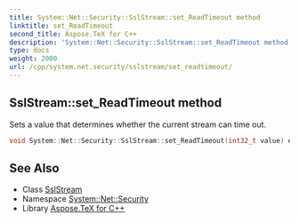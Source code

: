 ```yaml
---
title: System::Net::Security::SslStream::set_ReadTimeout method
linktitle: set_ReadTimeout
second_title: Aspose.TeX for C++
description: 'System::Net::Security::SslStream::set_ReadTimeout method. Sets a value that determines whether the current stream can time out in C++.'
type: docs
weight: 2000
url: /cpp/system.net.security/sslstream/set_readtimeout/
---
```

## SslStream::set_ReadTimeout method


Sets a value that determines whether the current stream can time out.

```cpp
void System::Net::Security::SslStream::set_ReadTimeout(int32_t value) override
```

## See Also

* Class [SslStream](../)
* Namespace [System::Net::Security](../../)
* Library [Aspose.TeX for C++](../../../)
